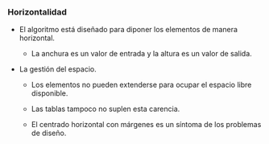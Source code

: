### Horizontalidad

- El algoritmo está diseñado para diponer los elementos de manera horizontal.
    
    - La anchura es un valor de entrada y la altura es un valor de salida.

- La gestión del espacio.
    
    - Los elementos no pueden extenderse para ocupar el espacio libre disponible.

    - Las tablas tampoco no suplen esta carencia.

    - El centrado horizontal con márgenes es un síntoma de los problemas de diseño.
